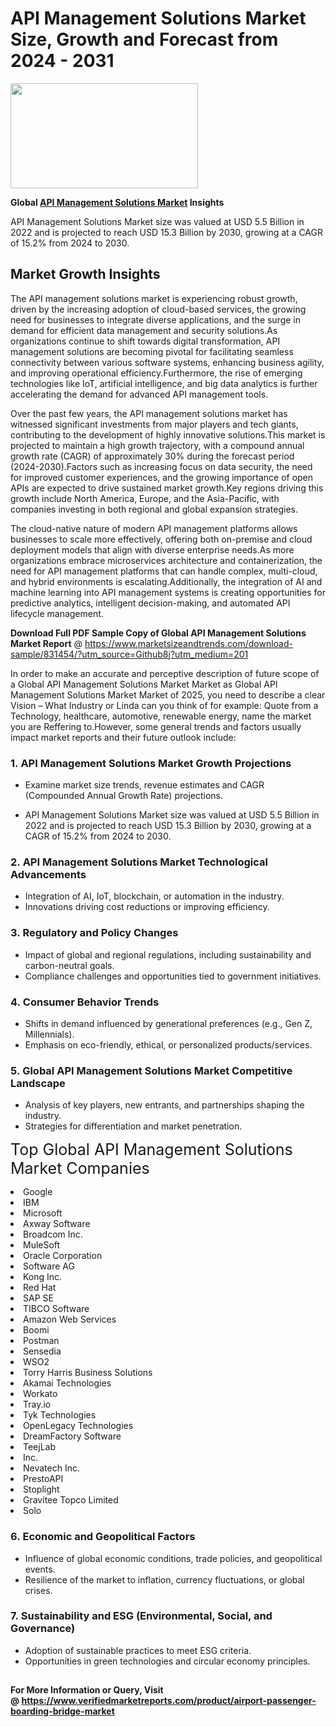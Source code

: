 <H1>API Management Solutions Market Size, Growth and Forecast from 2024 - 2031</H1><img class="aligncenter size-medium wp-image-584254" src="https://thirdeyenews.in/wp-content/uploads/2024/09/Global-Market-Research-300x168.jpeg" alt="" width="300" height="168" /><p><strong>Global&nbsp;<a href="https://www.marketsizeandtrends.com/download-sample/831454/?utm_source=Github8j?utm_medium=201">API Management Solutions Market</a> Insights</strong></p><p>API Management Solutions Market size was valued at USD 5.5 Billion in 2022 and is projected to reach USD 15.3 Billion by 2030, growing at a CAGR of 15.2% from 2024 to 2030.</p><p><h2>Market Growth Insights</h2> <p>The API management solutions market is experiencing robust growth, driven by the increasing adoption of cloud-based services, the growing need for businesses to integrate diverse applications, and the surge in demand for efficient data management and security solutions.As organizations continue to shift towards digital transformation, API management solutions are becoming pivotal for facilitating seamless connectivity between various software systems, enhancing business agility, and improving operational efficiency.Furthermore, the rise of emerging technologies like IoT, artificial intelligence, and big data analytics is further accelerating the demand for advanced API management tools.</p> <p>Over the past few years, the API management solutions market has witnessed significant investments from major players and tech giants, contributing to the development of highly innovative solutions.This market is projected to maintain a high growth trajectory, with a compound annual growth rate (CAGR) of approximately 30% during the forecast period (2024-2030).Factors such as increasing focus on data security, the need for improved customer experiences, and the growing importance of open APIs are expected to drive sustained market growth.Key regions driving this growth include North America, Europe, and the Asia-Pacific, with companies investing in both regional and global expansion strategies.</p> <p>The cloud-native nature of modern API management platforms allows businesses to scale more effectively, offering both on-premise and cloud deployment models that align with diverse enterprise needs.As more organizations embrace microservices architecture and containerization, the need for API management platforms that can handle complex, multi-cloud, and hybrid environments is escalating.Additionally, the integration of AI and machine learning into API management systems is creating opportunities for predictive analytics, intelligent decision-making, and automated API lifecycle management.</p> <p><span class=""><strong>Download Full PDF Sample Copy of Global API Management Solutions Market Report</strong> @ <a href="https://www.marketsizeandtrends.com/download-sample/831454/?utm_source=Github8j?utm_medium=201" target="_blank">https://www.marketsizeandtrends.com/download-sample/831454/?utm_source=Github8j?utm_medium=201</a></span></p><p>In order to make an accurate and perceptive description of future scope of a Global&nbsp;API Management Solutions Market Market as Global&nbsp;API Management Solutions Market Market of 2025, you need to describe a clear Vision &ndash; What Industry or Linda can you think of for example: Quote from a Technology, healthcare, automotive, renewable energy, name the market you are Reffering to.However, some general trends and factors usually impact market reports and their future outlook include:</p><h3>1.&nbsp;<strong>API Management Solutions Market Growth Projections</strong></h3><ul><li>Examine market size trends, revenue estimates and CAGR (Compounded Annual Growth Rate) projections.</li><li><p>API Management Solutions Market size was valued at USD 5.5 Billion in 2022 and is projected to reach USD 15.3 Billion by 2030, growing at a CAGR of 15.2% from 2024 to 2030.</p></li></ul><h3>2.&nbsp;<strong>API Management Solutions Market Technological Advancements</strong></h3><ul><li>Integration of AI, IoT, blockchain, or automation in the industry.</li><li>Innovations driving cost reductions or improving efficiency.</li></ul><h3>3.&nbsp;<strong>Regulatory and Policy Changes</strong></h3><ul><li>Impact of global and regional regulations, including sustainability and carbon-neutral goals.</li><li>Compliance challenges and opportunities tied to government initiatives.</li></ul><h3>4.&nbsp;<strong>Consumer Behavior Trends</strong></h3><ul><li>Shifts in demand influenced by generational preferences (e.g., Gen Z, Millennials).</li><li>Emphasis on eco-friendly, ethical, or personalized products/services.</li></ul><h3>5.&nbsp;<strong>Global API Management Solutions Market Competitive Landscape</strong></h3><ul><li>Analysis of key players, new entrants, and partnerships shaping the industry.</li><li>Strategies for differentiation and market penetration.</li></ul><p data-pm-slice="1 1 []"><span style="color: inherit; font-family: inherit; font-size: 25px;">Top Global API Management Solutions Market Companies</span></p><div class="" data-test-id=""><p><li>Google</li><li> IBM</li><li> Microsoft</li><li> Axway Software</li><li> Broadcom Inc.</li><li> MuleSoft</li><li> Oracle Corporation</li><li> Software AG</li><li> Kong Inc.</li><li> Red Hat</li><li> SAP SE</li><li> TIBCO Software</li><li> Amazon Web Services</li><li> Boomi</li><li> Postman</li><li> Sensedia</li><li> WSO2</li><li> Torry Harris Business Solutions</li><li> Akamai Technologies</li><li> Workato</li><li> Tray.io</li><li> Tyk Technologies</li><li> OpenLegacy Technologies</li><li> DreamFactory Software</li><li> TeejLab</li><li> Inc.</li><li> Nevatech Inc.</li><li> PrestoAPI</li><li> Stoplight</li><li> Gravitee Topco Limited</li><li> Solo</li></p></div><h3>6.&nbsp;<strong>Economic and Geopolitical Factors</strong></h3><ul><li>Influence of global economic conditions, trade policies, and geopolitical events.</li><li>Resilience of the market to inflation, currency fluctuations, or global crises.</li></ul><h3>7.&nbsp;<strong>Sustainability and ESG (Environmental, Social, and Governance)</strong></h3><ul><li>Adoption of sustainable practices to meet ESG criteria.</li><li>Opportunities in green technologies and circular economy principles.</li></ul><h2><strong style="font-size: 14px;">For More Information or Query, Visit @&nbsp;</strong><a style="background-color: #ffffff; font-size: 14px;" href="https://www.marketsizeandtrends.com/report/api-management-solutions-market/" target="_blank">https://www.verifiedmarketreports.com/product/airport-passenger-boarding-bridge-market</a></h2>